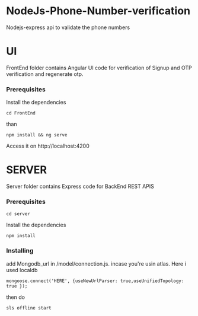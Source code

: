 # NodeJs-Phone-Number-verification
Nodejs-express api to validate the phone numbers

# UI
FrontEnd folder contains Angular UI code for verification of Signup and OTP verification and regenerate otp.
 ### Prerequisites
 Install the dependencies 
 ```
 cd FrontEnd
 ```
 than
 
 ```
 npm install && ng serve
 ```
 
 Access it on http://localhost:4200
 
 
# SERVER
  Server folder contains Express code for BackEnd REST APIS
  ### Prerequisites
 ```
 cd server
 ```
Install the dependencies 

```
npm install
```

### Installing

add Mongodb_url in /model/connection.js. incase you're usin atlas. Here i used localdb

```
mongoose.connect('HERE', {useNewUrlParser: true,useUnifiedTopology: true });
```
then do 

```
sls offline start
```

